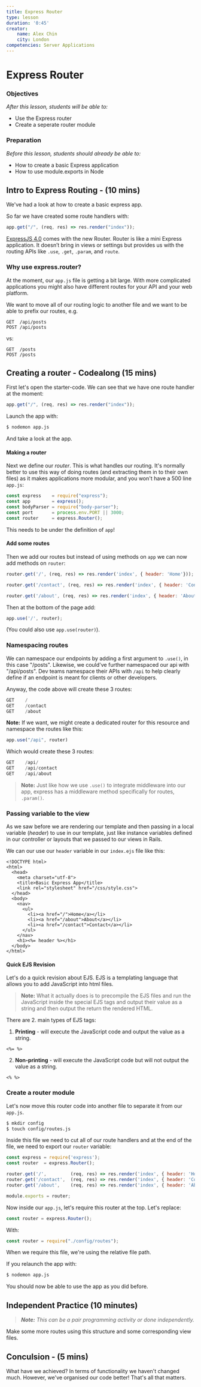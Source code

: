 ```yaml
---
title: Express Router
type: lesson
duration: '0:45'
creator:
    name: Alex Chin
    city: London
competencies: Server Applications
--- 
```


# Express Router

### Objectives
*After this lesson, students will be able to:*

- Use the Express router 
- Create a seperate router module

### Preparation
*Before this lesson, students should already be able to:*

- How to create a basic Express application
- How to use module.exports in Node

## Intro to Express Routing - (10 mins)

We've had a look at how to create a basic express app. 

So far we have created some route handlers with:

```js
app.get("/", (req, res) => res.render("index"));
```

[ExpressJS 4.0](https://scotch.io/tutorials/learn-to-use-the-new-router-in-expressjs-4) comes with the new Router. Router is like a mini Express application. It doesn’t bring in views or settings but provides us with the routing APIs like `.use`, `.get`, `.param`, and `route`.

### Why use express.router?

At the moment, our `app.js` file is getting a bit large. With more complicated applications you might also have different routes for your API and your web platform.

We want to move all of our routing logic to another file and we want to be able to prefix our routes, e.g.

```
GET  /api/posts
POST /api/posts
```

vs:

```
GET  /posts
POST /posts
```

## Creating a router - Codealong (15 mins)

First let's open the starter-code. We can see that we have one route handler at the moment:

```javascript
app.get("/", (req, res) => res.render("index"));
```

Launch the app with:

```bash
$ nodemon app.js
```

And take a look at the app.

#### Making a router

Next we define our _router_. This is what handles our routing. It's normally better to use this way of doing routes (and extracting them in to their own files) as it makes applications more modular, and you won't have a 500 line `app.js`:

```javascript
const express    = require("express");
const app        = express();
const bodyParser = require("body-parser");
const port       = process.env.PORT || 3000;
const router     = express.Router();
```

This needs to be under the definition of `app`! 

#### Add some routes

Then we add our routes but instead of using methods on `app` we can now add methods on `router`:

```javascript
router.get('/', (req, res) => res.render('index', { header: 'Home'}));

router.get('/contact', (req, res) => res.render('index', { header: 'Contact'}));

router.get('/about', (req, res) => res.render('index', { header: 'About'}));
```

Then at the bottom of the page add:

```javascript
app.use('/', router);
```

(You could also use `app.use(router)`).

### Namespacing routes

We can namespace our endpoints by adding a first argument to `.use()`, in this case "/posts". Likewise, we could've further namespaced our api with "/api/posts". Dev teams namespace their APIs with `/api` to help clearly define if an endpoint is meant for clients or other developers.

Anyway, the code above will create these 3 routes:

```javascript
GET    /
GET    /contact
GET    /about
```

**Note:** If we want, we might create a dedicated router for this resource and namespace the routes like this:

```javascript
app.use("/api", router)
```

Which would create these 3 routes:

```javascript
GET    /api/
GET    /api/contact
GET    /api/about
```

> **Note:** Just like how we use `.use()` to integrate middleware into our app, express has a middleware method specifically for routes, `.param()`.

### Passing variable to the view

As we saw before we are rendering our template and then passing in a local variable (_header_) to use in our template, just like instance variables defined in our controller or layouts that we passed to our views in Rails. 

We can our use our `header` variable in our `index.ejs` file like this:

```ejs
<!DOCTYPE html>
<html>
  <head>
    <meta charset="utf-8">
    <title>Basic Express App</title>
    <link rel="stylesheet" href="/css/style.css">
  </head>
  <body>
  	<nav>
  	  <ul>
  	    <li><a href="/">Home</a></li>
  	    <li><a href="/about">About</a></li>
  	    <li><a href="/contact">Contact</a></li>
  	  </ul>
  	</nav>
    <h1><%= header %></h1>
  </body>
</html>
```

#### Quick EJS Revision

Let's do a quick revision about EJS. EJS is a templating language that allows you to add JavaScript into html files. 

> **Note:** What it actually does is to precompile the EJS files and run the JavaScript inside the special EJS tags and output their value as a string and then output the return the rendered HTML.

There are 2. main types of EJS tags:

1. **Printing** - will execute the JavaScript code and output the value as a string.

```ejs
<%= %>
```

2. **Non-printing** - will execute the JavaScript code but will not output the value as a string.

```ejs
<% %>
```

### Create a router module

Let's now move this router code into another file to separate it from our `app.js`.

```bash
$ mkdir config
$ touch config/routes.js
```

Inside this file we need to cut all of our route handlers and at the end of the file, we need to export our `router` variable:

```javascript
const express = require('express');
const router  = express.Router();

router.get('/',         (req, res) => res.render('index', { header: 'Home'}));
router.get('/contact',  (req, res) => res.render('index', { header: 'Contact'}));
router.get('/about',    (req, res) => res.render('index', { header: 'About'}));

module.exports = router;
```

Now inside our `app.js`, let's require this router at the top. Let's replace: 

```js
const router = express.Router();
```

With: 

```javascript
const router = require("./config/routes");
```

When we require this file, we're using the relative file path.

If you relaunch the app with:

```bash
$ nodemon app.js
```

You should now be able to use the app as you did before.

## Independent Practice (10 minutes)

> ***Note:*** _This can be a pair programming activity or done independently._

Make some more routes using this structure and some corresponding view files.

## Conculsion - (5 mins)

What have we achieved? In terms of functionality we haven't changed much. However, we've organised our code better! That's all that matters.